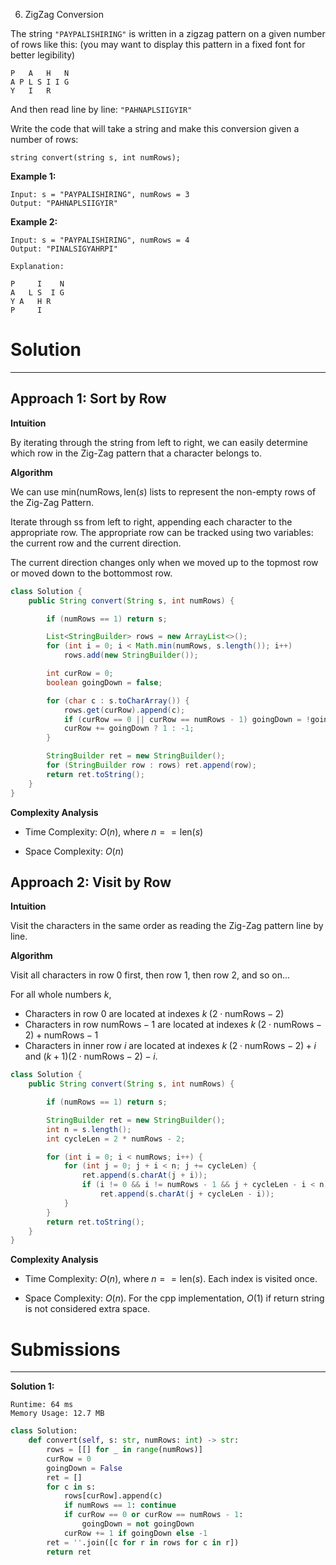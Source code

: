 6. ZigZag Conversion

The string `"PAYPALISHIRING"` is written in a zigzag pattern on a given number of rows like this: (you may want to display this pattern in a fixed font for better legibility)
```
P   A   H   N
A P L S I I G
Y   I   R
```
And then read line by line: `"PAHNAPLSIIGYIR"`

Write the code that will take a string and make this conversion given a number of rows:

`string convert(string s, int numRows);`

**Example 1:**
```
Input: s = "PAYPALISHIRING", numRows = 3
Output: "PAHNAPLSIIGYIR"
```

**Example 2:**
```
Input: s = "PAYPALISHIRING", numRows = 4
Output: "PINALSIGYAHRPI"

Explanation:

P     I    N
A   L S  I G
Y A   H R
P     I
```

# Solution
---
## Approach 1: Sort by Row
**Intuition**

By iterating through the string from left to right, we can easily determine which row in the Zig-Zag pattern that a character belongs to.

**Algorithm**

We can use $\text{min}( \text{numRows}, \text{len}(s)$ lists to represent the non-empty rows of the Zig-Zag Pattern.

Iterate through ss from left to right, appending each character to the appropriate row. The appropriate row can be tracked using two variables: the current row and the current direction.

The current direction changes only when we moved up to the topmost row or moved down to the bottommost row.

```java
class Solution {
    public String convert(String s, int numRows) {

        if (numRows == 1) return s;

        List<StringBuilder> rows = new ArrayList<>();
        for (int i = 0; i < Math.min(numRows, s.length()); i++)
            rows.add(new StringBuilder());

        int curRow = 0;
        boolean goingDown = false;

        for (char c : s.toCharArray()) {
            rows.get(curRow).append(c);
            if (curRow == 0 || curRow == numRows - 1) goingDown = !goingDown;
            curRow += goingDown ? 1 : -1;
        }

        StringBuilder ret = new StringBuilder();
        for (StringBuilder row : rows) ret.append(row);
        return ret.toString();
    }
}
```

**Complexity Analysis**

* Time Complexity: $O(n)$, where $n == \text{len}(s)$

* Space Complexity: $O(n)$

## Approach 2: Visit by Row
**Intuition**

Visit the characters in the same order as reading the Zig-Zag pattern line by line.

**Algorithm**

Visit all characters in row 0 first, then row 1, then row 2, and so on...

For all whole numbers $k$,

* Characters in row $0$ are located at indexes $k \; (2 \cdot \text{numRows} - 2)$
* Characters in row $\text{numRows}-1$ are located at indexes $k \; (2 \cdot \text{numRows} - 2) + \text{numRows} - 1$
* Characters in inner row $i$ are located at indexes $k \; (2 \cdot \text{numRows}-2)+i$ and $(k+1)(2 \cdot \text{numRows}-2)- i$.

```java
class Solution {
    public String convert(String s, int numRows) {

        if (numRows == 1) return s;

        StringBuilder ret = new StringBuilder();
        int n = s.length();
        int cycleLen = 2 * numRows - 2;

        for (int i = 0; i < numRows; i++) {
            for (int j = 0; j + i < n; j += cycleLen) {
                ret.append(s.charAt(j + i));
                if (i != 0 && i != numRows - 1 && j + cycleLen - i < n)
                    ret.append(s.charAt(j + cycleLen - i));
            }
        }
        return ret.toString();
    }
}
```

**Complexity Analysis**

* Time Complexity: $O(n)$, where $n == \text{len}(s)$. Each index is visited once.

* Space Complexity: $O(n)$. For the cpp implementation, $O(1)$ if return string is not considered extra space.

# Submissions
---
**Solution 1:**
```
Runtime: 64 ms
Memory Usage: 12.7 MB
```
```python
class Solution:
    def convert(self, s: str, numRows: int) -> str:
        rows = [[] for _ in range(numRows)]
        curRow = 0
        goingDown = False
        ret = []
        for c in s:
            rows[curRow].append(c)
            if numRows == 1: continue
            if curRow == 0 or curRow == numRows - 1:
                goingDown = not goingDown
            curRow += 1 if goingDown else -1
        ret = ''.join([c for r in rows for c in r])
        return ret
```